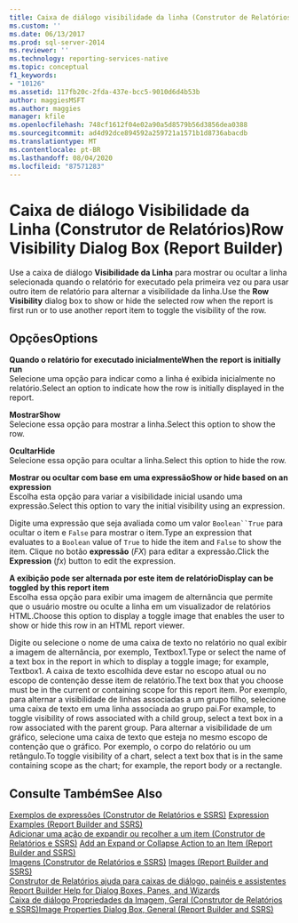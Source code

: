 ```yaml
---
title: Caixa de diálogo visibilidade da linha (Construtor de Relatórios) | Microsoft Docs
ms.custom: ''
ms.date: 06/13/2017
ms.prod: sql-server-2014
ms.reviewer: ''
ms.technology: reporting-services-native
ms.topic: conceptual
f1_keywords:
- "10126"
ms.assetid: 117fb20c-2fda-437e-bcc5-9010d6d4b53b
author: maggiesMSFT
ms.author: maggies
manager: kfile
ms.openlocfilehash: 748cf1612f04e02a90a5d8579b56d3856dea0388
ms.sourcegitcommit: ad4d92dce894592a259721a1571b1d8736abacdb
ms.translationtype: MT
ms.contentlocale: pt-BR
ms.lasthandoff: 08/04/2020
ms.locfileid: "87571283"
---
```

# <a name="row-visibility-dialog-box-report-builder"></a><span data-ttu-id="ed703-102">Caixa de diálogo Visibilidade da Linha (Construtor de Relatórios)</span><span class="sxs-lookup"><span data-stu-id="ed703-102">Row Visibility Dialog Box (Report Builder)</span></span>
  <span data-ttu-id="ed703-103">Use a caixa de diálogo **Visibilidade da Linha** para mostrar ou ocultar a linha selecionada quando o relatório for executado pela primeira vez ou para usar outro item de relatório para alternar a visibilidade da linha.</span><span class="sxs-lookup"><span data-stu-id="ed703-103">Use the **Row Visibility** dialog box to show or hide the selected row when the report is first run or to use another report item to toggle the visibility of the row.</span></span>  
  
## <a name="options"></a><span data-ttu-id="ed703-104">Opções</span><span class="sxs-lookup"><span data-stu-id="ed703-104">Options</span></span>  
 <span data-ttu-id="ed703-105">**Quando o relatório for executado inicialmente**</span><span class="sxs-lookup"><span data-stu-id="ed703-105">**When the report is initially run**</span></span>  
 <span data-ttu-id="ed703-106">Selecione uma opção para indicar como a linha é exibida inicialmente no relatório.</span><span class="sxs-lookup"><span data-stu-id="ed703-106">Select an option to indicate how the row is initially displayed in the report.</span></span>  
  
 <span data-ttu-id="ed703-107">**Mostrar**</span><span class="sxs-lookup"><span data-stu-id="ed703-107">**Show**</span></span>  
 <span data-ttu-id="ed703-108">Selecione essa opção para mostrar a linha.</span><span class="sxs-lookup"><span data-stu-id="ed703-108">Select this option to show the row.</span></span>  
  
 <span data-ttu-id="ed703-109">**Ocultar**</span><span class="sxs-lookup"><span data-stu-id="ed703-109">**Hide**</span></span>  
 <span data-ttu-id="ed703-110">Selecione essa opção para ocultar a linha.</span><span class="sxs-lookup"><span data-stu-id="ed703-110">Select this option to hide the row.</span></span>  
  
 <span data-ttu-id="ed703-111">**Mostrar ou ocultar com base em uma expressão**</span><span class="sxs-lookup"><span data-stu-id="ed703-111">**Show or hide based on an expression**</span></span>  
 <span data-ttu-id="ed703-112">Escolha esta opção para variar a visibilidade inicial usando uma expressão.</span><span class="sxs-lookup"><span data-stu-id="ed703-112">Select this option to vary the initial visibility using an expression.</span></span>  
  
 <span data-ttu-id="ed703-113">Digite uma expressão que seja avaliada como um valor `Boolean``True` para ocultar o item e `False` para mostrar o item.</span><span class="sxs-lookup"><span data-stu-id="ed703-113">Type an expression that evaluates to a `Boolean` value of `True` to hide the item and `False` to show the item.</span></span> <span data-ttu-id="ed703-114">Clique no botão **expressão** (*FX*) para editar a expressão.</span><span class="sxs-lookup"><span data-stu-id="ed703-114">Click the **Expression** (*fx*) button to edit the expression.</span></span>  
  
 <span data-ttu-id="ed703-115">**A exibição pode ser alternada por este item de relatório**</span><span class="sxs-lookup"><span data-stu-id="ed703-115">**Display can be toggled by this report item**</span></span>  
 <span data-ttu-id="ed703-116">Escolha essa opção para exibir uma imagem de alternância que permite que o usuário mostre ou oculte a linha em um visualizador de relatórios HTML.</span><span class="sxs-lookup"><span data-stu-id="ed703-116">Choose this option to display a toggle image that enables the user to show or hide this row in an HTML report viewer.</span></span>  
  
 <span data-ttu-id="ed703-117">Digite ou selecione o nome de uma caixa de texto no relatório no qual exibir a imagem de alternância, por exemplo, Textbox1.</span><span class="sxs-lookup"><span data-stu-id="ed703-117">Type or select the name of a text box in the report in which to display a toggle image; for example, Textbox1.</span></span> <span data-ttu-id="ed703-118">A caixa de texto escolhida deve estar no escopo atual ou no escopo de contenção desse item de relatório.</span><span class="sxs-lookup"><span data-stu-id="ed703-118">The text box that you choose must be in the current or containing scope for this report item.</span></span> <span data-ttu-id="ed703-119">Por exemplo, para alternar a visibilidade de linhas associadas a um grupo filho, selecione uma caixa de texto em uma linha associada ao grupo pai.</span><span class="sxs-lookup"><span data-stu-id="ed703-119">For example, to toggle visibility of rows associated with a child group, select a text box in a row associated with the parent group.</span></span> <span data-ttu-id="ed703-120">Para alternar a visibilidade de um gráfico, selecione uma caixa de texto que esteja no mesmo escopo de contenção que o gráfico. Por exemplo, o corpo do relatório ou um retângulo.</span><span class="sxs-lookup"><span data-stu-id="ed703-120">To toggle visibility of a chart, select a text box that is in the same containing scope as the chart; for example, the report body or a rectangle.</span></span>  
  
## <a name="see-also"></a><span data-ttu-id="ed703-121">Consulte Também</span><span class="sxs-lookup"><span data-stu-id="ed703-121">See Also</span></span>  
 <span data-ttu-id="ed703-122">[Exemplos de expressões &#40;Construtor de Relatórios e SSRS&#41;](report-design/expression-examples-report-builder-and-ssrs.md) </span><span class="sxs-lookup"><span data-stu-id="ed703-122">[Expression Examples &#40;Report Builder and SSRS&#41;](report-design/expression-examples-report-builder-and-ssrs.md) </span></span>  
 <span data-ttu-id="ed703-123">[Adicionar uma ação de expandir ou recolher a um item &#40;Construtor de Relatórios e SSRS&#41;](report-design/add-an-expand-or-collapse-action-to-an-item-report-builder-and-ssrs.md) </span><span class="sxs-lookup"><span data-stu-id="ed703-123">[Add an Expand or Collapse Action to an Item &#40;Report Builder and SSRS&#41;](report-design/add-an-expand-or-collapse-action-to-an-item-report-builder-and-ssrs.md) </span></span>  
 <span data-ttu-id="ed703-124">[Imagens &#40;Construtor de Relatórios e SSRS&#41;](report-design/images-report-builder-and-ssrs.md) </span><span class="sxs-lookup"><span data-stu-id="ed703-124">[Images &#40;Report Builder and SSRS&#41;](report-design/images-report-builder-and-ssrs.md) </span></span>  
 <span data-ttu-id="ed703-125">[Construtor de Relatórios ajuda para caixas de diálogo, painéis e assistentes](../../2014/reporting-services/report-builder-help-for-dialog-boxes-panes-and-wizards.md) </span><span class="sxs-lookup"><span data-stu-id="ed703-125">[Report Builder Help for Dialog Boxes, Panes, and Wizards](../../2014/reporting-services/report-builder-help-for-dialog-boxes-panes-and-wizards.md) </span></span>  
 [<span data-ttu-id="ed703-126">Caixa de diálogo Propriedades da Imagem, Geral &#40;Construtor de Relatórios e SSRS&#41;</span><span class="sxs-lookup"><span data-stu-id="ed703-126">Image Properties Dialog Box, General &#40;Report Builder and SSRS&#41;</span></span>](../../2014/reporting-services/image-properties-dialog-box-general-report-builder-and-ssrs.md)  
  
  
